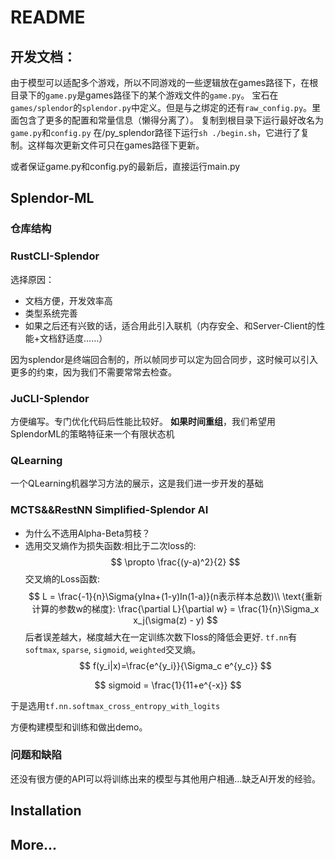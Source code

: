 # README

## 开发文档：

由于模型可以适配多个游戏，所以不同游戏的一些逻辑放在games路径下，在根目录下的`game.py`是games路径下的某个游戏文件的`game.py`。
宝石在`games/splendor`的`splendor.py`中定义。但是与之绑定的还有`raw_config.py`。里面包含了更多的配置和常量信息（懒得分离了）。
复制到根目录下运行最好改名为`game.py`和`config.py`
在/py_splendor路径下运行`sh ./begin.sh`，它进行了复制。这样每次更新文件可只在games路径下更新。

或者保证game.py和config.py的最新后，直接运行main.py

## Splendor-ML

### 仓库结构

### RustCLI-Splendor

选择原因：
* 文档方便，开发效率高
* 类型系统完善
* 如果之后还有兴致的话，适合用此引入联机（内存安全、和Server-Client的性能+文档舒适度……）

因为splendor是终端回合制的，所以帧同步可以定为回合同步，这时候可以引入更多的约束，因为我们不需要常常去检查。

### JuCLI-Splendor

方便编写。专门优化代码后性能比较好。
**如果时间重组**，我们希望用SplendorML的策略特征来一个有限状态机

### QLearning 
一个QLearning机器学习方法的展示，这是我们进一步开发的基础

### MCTS&&RestNN Simplified-Splendor AI
* 为什么不选用Alpha-Beta剪枝？
* 选用交叉熵作为损失函数:相比于二次loss的:
$$
\propto \frac{(y-a)^2}{2}
$$
交叉熵的Loss函数:
$$
L = \frac{-1}{n}\Sigma{yIna+(1-y)In(1-a)}(n表示样本总数)\\
\text{重新计算的参数w的梯度}:
\frac{\partial L}{\partial w} = \frac{1}{n}\Sigma_x x_j(\sigma(z) - y)
$$
后者误差越大，梯度越大在一定训练次数下loss的降低会更好.
`tf.nn`有`softmax`, `sparse`, `sigmoid`, `weighted`交叉熵。
$$
f(y_i|x)=\frac{e^{y_i}}{\Sigma_c e^{y_c}}
$$

$$
sigmoid = \frac{1}{11+e^{-x}}
$$

于是选用`tf.nn.softmax_cross_entropy_with_logits`

方便构建模型和训练和做出demo。





### 问题和缺陷
还没有很方便的API可以将训练出来的模型与其他用户相通…缺乏AI开发的经验。

## Installation

<!-- TODO -->



## More...


